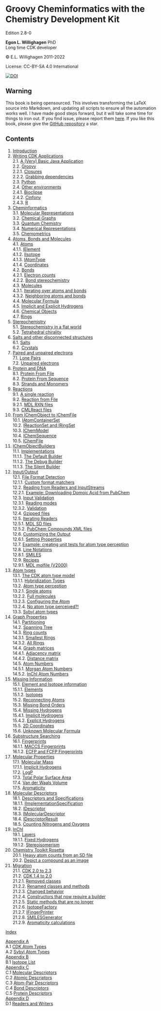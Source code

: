 # Groovy Cheminformatics with the Chemistry Development Kit

<script type="application/ld+json">
{
  "@context":"http://schema.org/",
  "@type":"CreativeWork",
  "about":"This text book describes how to write cheminformatics software with Groovy and the Chemistry Development Kit.",
  "audience":[{
    "@type":"Audience","name":"post-docs"
  }],
  "genre":[{
    "@type":"URL","url":"http://edamontology.org/topic_2258"
  }],
  "name":"Groovy Cheminformatics with the Chemistry Development Kit",
  "author":[{
    "@type":"Person",
    "name":"Egon Willighagen",
    "identifier":"0000-0001-7542-0286"
  }],
  "keywords":"cheminformatics, chemoinformatics, java, Groovy, Chemistry Development Kit, CDK",
  "license":"CC BY-SA 4.0",
  "url": "https://egonw.github.io/cdkbook/",
  "version":"2.8-0"
}
</script>


Edition 2.8-0

**Egon L. Willighagen** PhD<br />
Long time CDK developer

© E.L. Willighagen 2011-2022

License: CC-BY-SA 4.0 International

[![DOI](https://zenodo.org/badge/163004968.svg)](https://zenodo.org/badge/latestdoi/163004968)

## Warning

This book is being opensourced. This involves transforming the LaTeX source into Markdown,
and updating all scripts to ensure all the automation works well. I have made good
steps forward, but it will take some time for things to iron out. If you find issue,
please report them [here](https://github.com/egonw/cdkbook/issues). If you like this
book, please give the [GitHub repository](https://github.com/egonw/cdkbook/) a star.

## Contents

1. [Introduction](introduction.md) <br />
2. [Writing CDK Applications](writingApps.md) <br />
2.1. [A (Very) Basic Java Application](writingApps.md#a-(very)-basic-java-application) <br />
2.2. [Groovy](writingApps.md#groovy) <br />
2.2.1. [Closures](writingApps.md#closures) <br />
2.2.2. [Grabbing dependencies](writingApps.md#grabbing-dependencies) <br />
2.3. [Python](writingApps.md#python) <br />
2.4. [Other environments](writingApps.md#other-environments) <br />
2.4.1. [Bioclipse](writingApps.md#bioclipse) <br />
2.4.2. [Cinfony](writingApps.md#cinfony) <br />
2.4.3. [R](writingApps.md#r) <br />
3. [Cheminformatics](cheminfo.md) <br />
3.1. [Molecular Representations](cheminfo.md#molecular-representations) <br />
3.2. [Chemical Graphs](cheminfo.md#chemical-graphs) <br />
3.3. [Quantum Chemistry](cheminfo.md#quantum-chemistry) <br />
3.4. [Numerical Representations](cheminfo.md#numerical-representations) <br />
3.5. [Chemometrics](cheminfo.md#chemometrics) <br />
4. [Atoms, Bonds and Molecules](atomsbonds.md) <br />
4.1. [Atoms](atomsbonds.md#atoms) <br />
4.1.1. [IElement](atomsbonds.md#ielement) <br />
4.1.2. [IIsotope](atomsbonds.md#iisotope) <br />
4.1.3. [IAtomType](atomsbonds.md#iatomtype) <br />
4.1.4. [Coordinates](atomsbonds.md#coordinates) <br />
4.2. [Bonds](atomsbonds.md#bonds) <br />
4.2.1. [Electron counts](atomsbonds.md#electron-counts) <br />
4.2.2. [Bond stereochemistry](atomsbonds.md#bond-stereochemistry) <br />
4.3. [Molecules](atomsbonds.md#molecules) <br />
4.3.1. [Iterating over atoms and bonds](atomsbonds.md#iterating-over-atoms-and-bonds) <br />
4.3.2. [Neighboring atoms and bonds](atomsbonds.md#neighboring-atoms-and-bonds) <br />
4.4. [Molecular Formula](atomsbonds.md#molecular-formula) <br />
4.5. [Implicit and Explicit Hydrogens](atomsbonds.md#implicit-and-explicit-hydrogens) <br />
4.6. [Chemical Objects](atomsbonds.md#chemical-objects) <br />
4.7. [Rings](atomsbonds.md#rings) <br />
5. [Stereochemistry](stereo.md) <br />
5.1. [Stereochemistry in a flat world](stereo.md#stereochemistry-in-a-flat-world) <br />
5.2. [Tetrahedral chirality](stereo.md#tetrahedral-chirality) <br />
6. [Salts and other disconnected structures](salts.md) <br />
6.1. [Salts](salts.md#salts) <br />
6.2. [Crystals](salts.md#crystals) <br />
7. [Paired and unpaired electrons](unpairedelectrons.md) <br />
7.1. [Lone Pairs](unpairedelectrons.md#lone-pairs) <br />
7.2. [Unpaired electrons](unpairedelectrons.md#unpaired-electrons) <br />
8. [Protein and DNA](protein.md) <br />
8.1. [Protein From File](protein.md#protein-from-file) <br />
8.2. [Protein From Sequence](protein.md#protein-from-sequence) <br />
8.3. [Strands and Monomers](protein.md#strands-and-monomers) <br />
9. [Reactions](reaction.md) <br />
9.1. [A single reaction](reaction.md#a-single-reaction) <br />
9.2. [Reaction from File](reaction.md#reaction-from-file) <br />
9.2.1. [MDL RXN files](reaction.md#mdl-rxn-files) <br />
9.3. [CMLReact files](reaction.md#cmlreact-files) <br />
10. [From IChemObject to IChemFile](chemobject.md) <br />
10.1. [IAtomContainerSet](chemobject.md#iatomcontainerset) <br />
10.2. [IReactionSet and IRingSet](chemobject.md#ireactionset-and-iringset) <br />
10.3. [IChemModel](chemobject.md#ichemmodel) <br />
10.4. [IChemSequence](chemobject.md#ichemsequence) <br />
10.5. [IChemFile](chemobject.md#ichemfile) <br />
11. [IChemObjectBuilders](builders.md) <br />
11.1. [Implementations](builders.md#implementations) <br />
11.1.1. [The Default Builder](builders.md#the-default-builder) <br />
11.1.2. [The Debug Builder](builders.md#the-debug-builder) <br />
11.1.3. [The Silent Builder](builders.md#the-silent-builder) <br />
12. [Input/Output](io.md) <br />
12.1. [File Format Detection](io.md#file-format-detection) <br />
12.1.1. [Custom format matchers](io.md#custom-format-matchers) <br />
12.2. [Reading from Readers and InputStreams](io.md#reading-from-readers-and-inputstreams) <br />
12.2.1. [Example: Downloading Domoic Acid from PubChem](io.md#example:-downloading-domoic-acid-from-pubchem) <br />
12.3. [Input Validation](io.md#input-validation) <br />
12.3.1. [Reading modes](io.md#reading-modes) <br />
12.3.2. [Validation](io.md#validation) <br />
12.4. [Gzipped files](io.md#gzipped-files) <br />
12.5. [Iterating Readers](io.md#iterating-readers) <br />
12.5.1. [MDL SD files](io.md#mdl-sd-files) <br />
12.5.2. [PubChem Compounds XML files](io.md#pubchem-compounds-xml-files) <br />
12.6. [Customizing the Output](io.md#customizing-the-output) <br />
12.6.1. [Setting Properties](io.md#setting-properties) <br />
12.7. [Example: creating unit tests for atom type perception](io.md#example:-creating-unit-tests-for-atom-type-perception) <br />
12.8. [Line Notations](io.md#line-notations) <br />
12.8.1. [SMILES](io.md#smiles) <br />
12.9. [Recipes](io.md#recipes) <br />
12.9.1. [MDL molfile (V2000)](io.md#mdl-molfile-(v2000)) <br />
13. [Atom types](atomtype.md) <br />
13.1. [The CDK atom type model](atomtype.md#the-cdk-atom-type-model) <br />
13.1.1. [Hybridization Types](atomtype.md#hybridization-types) <br />
13.2. [Atom type perception](atomtype.md#atom-type-perception) <br />
13.2.1. [Single atoms](atomtype.md#single-atoms) <br />
13.2.2. [Full molecules](atomtype.md#full-molecules) <br />
13.2.3. [Configuring the Atom](atomtype.md#configuring-the-atom) <br />
13.2.4. [No atom type perceived?!](atomtype.md#no-atom-type-perceived?!) <br />
13.3. [Sybyl atom types](atomtype.md#sybyl-atom-types) <br />
14. [Graph Properties](graph.md) <br />
14.1. [Partitioning](graph.md#partitioning) <br />
14.2. [Spanning Tree](graph.md#spanning-tree) <br />
14.3. [Ring counts](graph.md#ring-counts) <br />
14.3.1. [Smallest Rings](graph.md#smallest-rings) <br />
14.3.2. [All Rings](graph.md#all-rings) <br />
14.4. [Graph matrices](graph.md#graph-matrices) <br />
14.4.1. [Adjacency matrix](graph.md#adjacency-matrix) <br />
14.4.2. [Distance matrix](graph.md#distance-matrix) <br />
14.5. [Atom Numbers](graph.md#atom-numbers) <br />
14.5.1. [Morgan Atom Numbers](graph.md#morgan-atom-numbers) <br />
14.5.2. [InChI Atom Numbers](graph.md#inchi-atom-numbers) <br />
15. [Missing Information](missing.md) <br />
15.1. [Element and Isotope information](missing.md#element-and-isotope-information) <br />
15.1.1. [Elements](missing.md#elements) <br />
15.1.2. [Isotopes](missing.md#isotopes) <br />
15.2. [Reconnecting Atoms](missing.md#reconnecting-atoms) <br />
15.3. [Missing Bond Orders](missing.md#missing-bond-orders) <br />
15.4. [Missing Hydrogens](missing.md#missing-hydrogens) <br />
15.4.1. [Implicit Hydrogens](missing.md#implicit-hydrogens) <br />
15.4.2. [Explicit Hydrogens](missing.md#explicit-hydrogens) <br />
15.5. [2D Coordinates](missing.md#2d-coordinates) <br />
15.6. [Unknown Molecular Formula](missing.md#unknown-molecular-formula) <br />
16. [Substructure Searching](substructure.md) <br />
16.1. [Fingerprints](substructure.md#fingerprints) <br />
16.1.1. [MACCS Fingerprints](substructure.md#maccs-fingerprints) <br />
16.1.2. [ECFP and FCFP Fingerprints](substructure.md#ecfp-and-fcfp-fingerprints) <br />
17. [Molecular Properties](properties.md) <br />
17.1. [Molecular Mass](properties.md#molecular-mass) <br />
17.1.1. [Implicit Hydrogens](properties.md#implicit-hydrogens) <br />
17.2. [LogP](properties.md#logp) <br />
17.3. [Total Polar Surface Area](properties.md#total-polar-surface-area) <br />
17.4. [Van der Waals Volume](properties.md#van-der-waals-volume) <br />
17.5. [Aromaticity](properties.md#aromaticity) <br />
18. [Molecular Descriptors](descriptor.md) <br />
18.1. [Descriptors and Specifications](descriptor.md#descriptors-and-specifications) <br />
18.1.1. [IImplementationSpecification](descriptor.md#iimplementationspecification) <br />
18.2. [IDescriptor](descriptor.md#idescriptor) <br />
18.3. [IMolecularDescriptor](descriptor.md#imoleculardescriptor) <br />
18.4. [IDescriptorResult](descriptor.md#idescriptorresult) <br />
18.5. [Counting Nitrogens and Oxygens](descriptor.md#counting-nitrogens-and-oxygens) <br />
19. [InChI](inchi.md) <br />
19.1. [Layers](inchi.md#layers) <br />
19.1.1. [Fixed Hydrogens](inchi.md#fixed-hydrogens) <br />
19.1.2. [Stereoisomerism](inchi.md#stereoisomerism) <br />
20. [Chemistry Toolkit Rosetta](ctr.md) <br />
20.1. [Heavy atom counts from an SD file](ctr.md#heavy-atom-counts-from-an-sd-file) <br />
20.2. [Depict a compound as an image](ctr.md#depict-a-compound-as-an-image) <br />
21. [Migration](migration.md) <br />
21.1. [CDK 2.0 to 2.3](migration.md#cdk-20-to-23) <br />
21.2. [CDK 1.4 to 2.0](migration.md#cdk-14-to-20) <br />
21.2.1. [Removed classes](migration.md#removed-classes) <br />
21.2.2. [Renamed classes and methods](migration.md#renamed-classes-and-methods) <br />
21.2.3. [Changed behavior](migration.md#changed-behavior) <br />
21.2.4. [Constructors that now require a builder](migration.md#constructors-that-now-require-a-builder) <br />
21.2.5. [Static methods that are no longer](migration.md#static-methods-that-are-no-longer) <br />
21.2.6. [IsotopeFactory](migration.md#isotopefactory) <br />
21.2.7. [IFingerPrinter](migration.md#ifingerprinter) <br />
21.2.8. [SMILESGenerator](migration.md#smilesgenerator) <br />
21.2.9. [Aromaticity calculations](migration.md#aromaticity-calculations) <br />

[Index](indexList.md) <br />

[Appendix A](appatomtypes.md) <br />
A.1 [CDK Atom Types](appatomtypes.md#cdk-atom-types) <br />
A.2 [Sybyl Atom Types](appatomtypes.md#sybyl-atom-types) <br />
[Appendix B](appisotopes.md) <br />
B.1 [Isotope List](appisotopes.md) <br />
[Appendix C](appmoldescs.md) <br />
C.1 [Molecular Descriptors](appmoldescs.md#molecular-descriptors) <br />
C.2 [Atomic Descriptors](appmoldescs.md#atomic-descriptors) <br />
C.3 [Atom-Pair Descriptors](appmoldescs.md#atom-pair-descriptors) <br />
C.4 [Bond Descriptors](appmoldescs.md#bond-descriptors) <br />
C.5 [Protein Descriptors](appmoldescs.md#protein-descriptors) <br />
[Appendix D](appfileformats.md) <br />
D.1 [Readers and Writers](appfileformats.md#the-readers-and-writers) <br />
